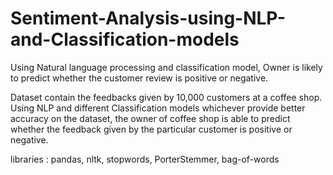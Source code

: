 # Sentiment-Analysis-using-NLP-and-Classification-models
Using Natural language processing and classification model, Owner is likely to predict whether the customer review is positive or negative.

Dataset contain the feedbacks given by 10,000 customers at a coffee shop. Using NLP and different Classification models whichever provide better accuracy on the dataset, the owner of coffee shop is able to predict whether the feedback given by the particular customer is positive or negative.  

libraries : pandas, nltk, stopwords, PorterStemmer, bag-of-words

